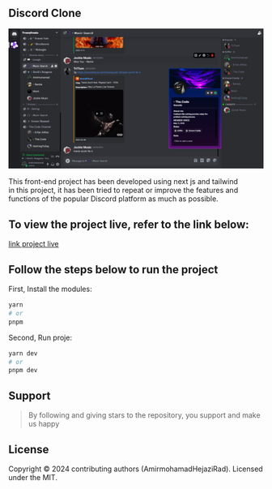 ## Discord Clone

<img src="https://github.com/Amirmohamadhejazi/discord-clone/blob/main/public/images/discord-clone-preview.png" />

This front-end project has been developed using next js and tailwind
</br>
in this project, it has been tried to repeat or improve the features and functions of the popular Discord platform as much as possible.

## To view the project live, refer to the link below:

<a href="https://discord-clone-seven-gamma.vercel.app/channels/me">link project live</a>

## Follow the steps below to run the project

First, Install the modules:

```bash
yarn
# or
pnpm
```

Second, Run proje:

```bash
yarn dev
# or
pnpm dev
```

<h2>Support</h2>

> By following and giving stars to the repository, you support and make us happy

## License
Copyright © 2024 contributing authors (AmirmohamadHejaziRad). Licensed under the MIT.
